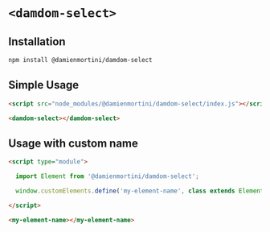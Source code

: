 # `<damdom-select>`

## Installation

```sh
npm install @damienmortini/damdom-select
```

## Simple Usage
```html
<script src="node_modules/@damienmortini/damdom-select/index.js"></script>

<damdom-select></damdom-select>
```

## Usage with custom name
```html
<script type="module">

  import Element from '@damienmortini/damdom-select';

  window.customElements.define('my-element-name', class extends Element { });

</script>

<my-element-name></my-element-name>
```